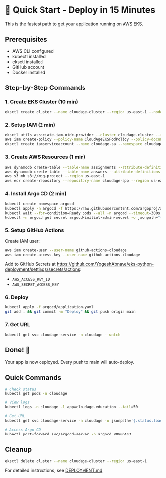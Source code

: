 # 🚀 Quick Start - Deploy in 15 Minutes

This is the fastest path to get your application running on AWS EKS.

## Prerequisites

- AWS CLI configured
- kubectl installed
- eksctl installed
- GitHub account
- Docker installed

## Step-by-Step Commands

### 1. Create EKS Cluster (10 min)

```bash
eksctl create cluster --name cloudage-cluster --region us-east-1 --nodegroup-name cloudage-nodes --node-type t3.medium --nodes 2 --managed
```

### 2. Setup IAM (2 min)

```bash
eksctl utils associate-iam-oidc-provider --cluster cloudage-cluster --region us-east-1 --approve
aws iam create-policy --policy-name CloudAgeEKSPodPolicy --policy-document file://docs/iam-policy.json
eksctl create iamserviceaccount --name cloudage-sa --namespace cloudage --cluster cloudage-cluster --region us-east-1 --attach-policy-arn arn:aws:iam::992167236365:policy/CloudAgeEKSPodPolicy --role-name cloudage-eks-pod-role --approve
```

### 3. Create AWS Resources (1 min)

```bash
aws dynamodb create-table --table-name assignments --attribute-definitions AttributeName=id,AttributeType=S --key-schema AttributeName=id,KeyType=HASH --billing-mode PAY_PER_REQUEST --region us-east-1
aws dynamodb create-table --table-name answers --attribute-definitions AttributeName=student_id,AttributeType=S AttributeName=assignment_question_id,AttributeType=S AttributeName=score,AttributeType=N --key-schema AttributeName=student_id,KeyType=HASH AttributeName=assignment_question_id,KeyType=RANGE --global-secondary-indexes "IndexName=assignment_question_id-index,KeySchema=[{AttributeName=assignment_question_id,KeyType=HASH},{AttributeName=score,KeyType=RANGE}],Projection={ProjectionType=ALL}" --billing-mode PAY_PER_REQUEST --region us-east-1
aws s3 mb s3://mcq-project --region us-east-1
aws ecr create-repository --repository-name cloudage-app --region us-east-1
```

### 4. Install Argo CD (2 min)

```bash
kubectl create namespace argocd
kubectl apply -n argocd -f https://raw.githubusercontent.com/argoproj/argo-cd/stable/manifests/install.yaml
kubectl wait --for=condition=Ready pods --all -n argocd --timeout=300s
kubectl -n argocd get secret argocd-initial-admin-secret -o jsonpath="{.data.password}" | base64 -d; echo
```

### 5. Setup GitHub Actions

Create IAM user:
```bash
aws iam create-user --user-name github-actions-cloudage
aws iam create-access-key --user-name github-actions-cloudage
```

Add to GitHub Secrets at https://github.com/YogeshAbnave/eks-pythpn-deployment/settings/secrets/actions:
- `AWS_ACCESS_KEY_ID`
- `AWS_SECRET_ACCESS_KEY`

### 6. Deploy

```bash
kubectl apply -f argocd/application.yaml
git add . && git commit -m "Deploy" && git push origin main
```

### 7. Get URL

```bash
kubectl get svc cloudage-service -n cloudage --watch
```

## Done! 🎉

Your app is now deployed. Every push to main will auto-deploy.

## Quick Commands

```bash
# Check status
kubectl get pods -n cloudage

# View logs
kubectl logs -n cloudage -l app=cloudage-education --tail=50

# Get URL
kubectl get svc cloudage-service -n cloudage -o jsonpath='{.status.loadBalancer.ingress[0].hostname}'

# Access Argo CD
kubectl port-forward svc/argocd-server -n argocd 8080:443
```

## Cleanup

```bash
eksctl delete cluster --name cloudage-cluster --region us-east-1
```

For detailed instructions, see [DEPLOYMENT.md](DEPLOYMENT.md)
